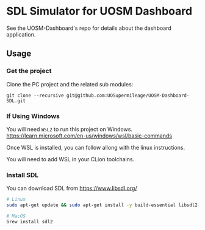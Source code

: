 # SDL Simulator for UOSM Dashboard

See the UOSM-Dashboard's repo for details about the dashboard application.

## Usage

### Get the project

Clone the PC project and the related sub modules:

```
git clone --recursive git@github.com:UOSupermileage/UOSM-Dashboard-SDL.git
```

### If Using Windows
You will need `WSL2` to run this project on Windows.
https://learn.microsoft.com/en-us/windows/wsl/basic-commands

Once WSL is installed, you can follow allong with the linux instructions.

You will need to add WSL in your CLion toolchains.

### Install SDL
You can download SDL from https://www.libsdl.org/

```bash
# Linux
sudo apt-get update && sudo apt-get install -y build-essential libsdl2-dev

# MacOS
brew install sdl2
```
